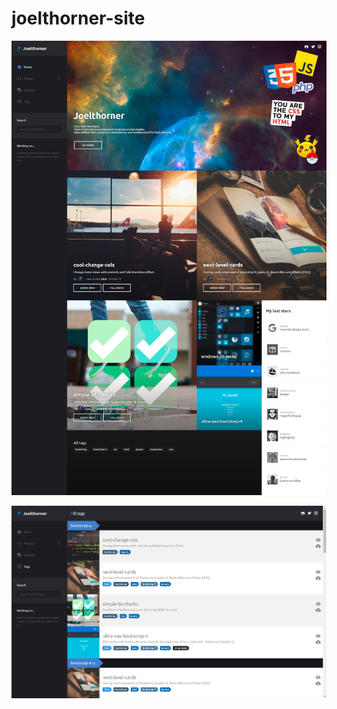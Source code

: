 # joelthorner-site

![Home](https://raw.githubusercontent.com/joelthorner/joelthorner-site/master/home_img.png)

![Tags page](https://raw.githubusercontent.com/joelthorner/joelthorner-site/master/tags_img.png)